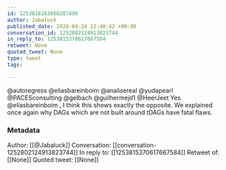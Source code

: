 ```yaml
---
id: 1253816163668287498
author: Jabaluck
published_date: 2020-04-24 22:40:42 +00:00
conversation_id: 1252802124913823744
in_reply_to: 1253815370617667584
retweet: None
quoted_tweet: None
type: tweet
tags:

---
```


@autoregress @eliasbareinboim @analisereal @yudapearl @PACESconsulting @gelbach @guilhermejd1 @HeerJeet Yes @eliasbareinboim , I think this shows exactly the opposite. We explained once again why DAGs which are not built around tDAGs have fatal flaws.

### Metadata

Author: [[@Jabaluck]]
Conversation: [[conversation-1252802124913823744]]
In reply to: [[1253815370617667584]]
Retweet of: [[None]]
Quoted tweet: [[None]]
